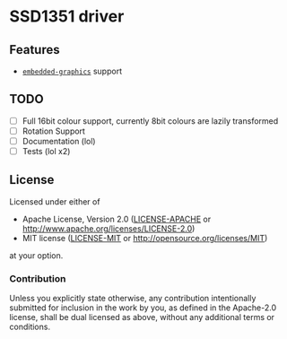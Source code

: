 # SSD1351 driver

## Features
- [`embedded-graphics`](https://github.com/jamwaffles/embedded-graphics) support

## TODO
- [ ] Full 16bit colour support, currently 8bit colours are lazily transformed
- [ ] Rotation Support
- [ ] Documentation (lol)
- [ ] Tests (lol x2)

## License

Licensed under either of

- Apache License, Version 2.0 ([LICENSE-APACHE](LICENSE-APACHE) or
  http://www.apache.org/licenses/LICENSE-2.0)
- MIT license ([LICENSE-MIT](LICENSE-MIT) or http://opensource.org/licenses/MIT)

at your option.

### Contribution

Unless you explicitly state otherwise, any contribution intentionally submitted
for inclusion in the work by you, as defined in the Apache-2.0 license, shall be
dual licensed as above, without any additional terms or conditions.
